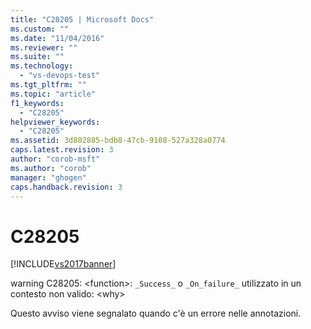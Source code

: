 ```yaml
---
title: "C28205 | Microsoft Docs"
ms.custom: ""
ms.date: "11/04/2016"
ms.reviewer: ""
ms.suite: ""
ms.technology: 
  - "vs-devops-test"
ms.tgt_pltfrm: ""
ms.topic: "article"
f1_keywords: 
  - "C28205"
helpviewer_keywords: 
  - "C28205"
ms.assetid: 3d802885-bdb8-47cb-9108-527a328a0774
caps.latest.revision: 3
author: "corob-msft"
ms.author: "corob"
manager: "ghogen"
caps.handback.revision: 3
---
```

# C28205
[!INCLUDE[vs2017banner](../code-quality/includes/vs2017banner.md)]

warning C28205: \<function\>: `_Success_` o `_On_failure_` utilizzato in un contesto non valido: \<why\>  
  
 Questo avviso viene segnalato quando c'è un errore nelle annotazioni.